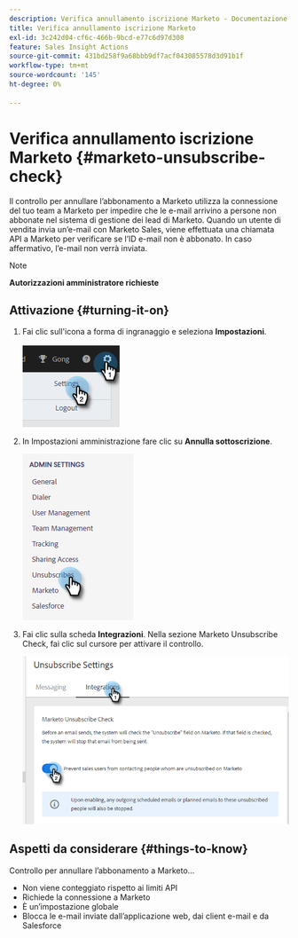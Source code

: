 ```yaml
---
description: Verifica annullamento iscrizione Marketo - Documentazione Marketo - Documentazione del prodotto
title: Verifica annullamento iscrizione Marketo
exl-id: 3c242d04-cf6c-466b-9bcd-e77c6d97d308
feature: Sales Insight Actions
source-git-commit: 431bd258f9a68bbb9df7acf043085578d3d91b1f
workflow-type: tm+mt
source-wordcount: '145'
ht-degree: 0%

---
```


# Verifica annullamento iscrizione Marketo {#marketo-unsubscribe-check}

Il controllo per annullare l’abbonamento a Marketo utilizza la connessione del tuo team a Marketo per impedire che le e-mail arrivino a persone non abbonate nel sistema di gestione dei lead di Marketo. Quando un utente di vendita invia un’e-mail con Marketo Sales, viene effettuata una chiamata API a Marketo per verificare se l’ID e-mail non è abbonato. In caso affermativo, l’e-mail non verrà inviata.

>[!NOTE]
>
>**Autorizzazioni amministratore richieste**

## Attivazione {#turning-it-on}

1. Fai clic sull&#39;icona a forma di ingranaggio e seleziona **Impostazioni**.

   ![](assets/marketo-unsubscribe-check-1.png)

1. In Impostazioni amministrazione fare clic su **Annulla sottoscrizione**.

   ![](assets/marketo-unsubscribe-check-2.png)

1. Fai clic sulla scheda **Integrazioni**. Nella sezione Marketo Unsubscribe Check, fai clic sul cursore per attivare il controllo.

   ![](assets/marketo-unsubscribe-check-3.png)

## Aspetti da considerare {#things-to-know}

Controllo per annullare l’abbonamento a Marketo...

* Non viene conteggiato rispetto ai limiti API
* Richiede la connessione a Marketo
* È un’impostazione globale
* Blocca le e-mail inviate dall’applicazione web, dai client e-mail e da Salesforce
